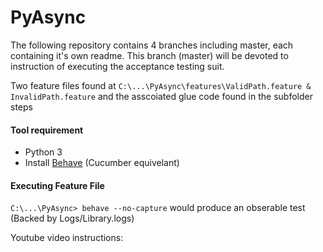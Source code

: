 # PyAsync

The following repository contains 4 branches including master, each containing it's own readme. This branch (master) will be devoted to instruction of executing the acceptance testing suit.

Two feature files found at ```C:\...\PyAsync\features\ValidPath.feature & InvalidPath.feature``` and the asscoiated glue code found in the subfolder steps

#### Tool requirement
- Python 3
- Install [Behave](https://behave.readthedocs.io/en/latest/install.html) (Cucumber equivelant) 

#### Executing Feature File

```C:\...\PyAsync> behave --no-capture``` would produce an obserable test (Backed by Logs/Library.logs)

Youtube video instructions: 